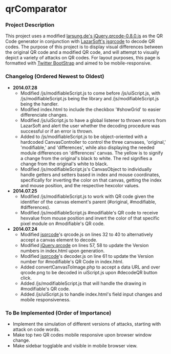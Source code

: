 qrComparator
============

### Project Description
This project uses a modified [larsung.de's jQuery.qrcode-0.8.0.js](http://larsjung.de/qrcode/) as the QR Code generator in conjunction with [LazarSoft's jsqrcode](https://github.com/LazarSoft/jsqrcode) to decode QR codes. The purpose of this project is to display visual differences between the original QR code and a modified QR code, and will attempt to visually depict a variety of attacks on QR codes. For layout purposes, this page is formatted with [Twitter BootStrap](getbootstrap.com/) and aimed to be mobile-responsive.

### Changelog (Ordered Newest to Oldest)
* **2014.07.28**
  * Modified /js/modifiableScript.js to come before /js/uiScript.js, with /js/modifiableScript.js being the library and /js/modifiableScript.js being the handler.
  * Modified index.html to include the checkbox '#showGrid' to easier differenciate changes.
  * Modified /js/uiScript.js to have a global listener to thrown errors from LazarSoft and alert the user whether the decoding procedure was successful or if an error is thrown.
  * Added to /js/modifiableScript.js to be object-oriented with a hardcoded CanvasController to control the three canvases, 'original,' 'modifiable,' and 'differences', while also displaying the needed module differences on 'differences' canvas. The yellow is to signify a change from the original's black to white. The red signifies a change from the original's white to black.
  * Modified /js/modifiableScript.js's CanvasObject to individually handle getters and setters based in index and mouse coordinates, specifically for inverting the color on that canvas, getting the index and mouse position, and the respective hexcolor values.
* **2014.07.25**
  * Modified /js/modifiableScript.js to work with QR code given the identifier of the canvas element's parent (#original, #modifiable, #differences).
  * Modified /js/modifiableScript.js #modifiable's QR code to receive hexvalue from mouse position and invert the color of that specific pixel module on #modifiable's QR code.
* **2014.07.24**
  * Modified [jsqrcode](https://github.com/LazarSoft/jsqrcode)'s qrcode.js on lines 32 to 40 to alternatively accept a canvas element to decode.
  * Modified [jQuery.qrcode](http://larsjung.de/qrcode/) on lines 57, 58 to update the Version numbers in index.html upon generation.
  * Modified [jsqrcode](https://github.com/LazarSoft/jsqrcode)'s decoder.js on line 61 to update the Version number for #modifiable's QR Code in index.html.
  * Added convertCanvasToImage.php to accept a data URL and over qrcode.png to be decoded in uiScript.js upon #decodeQR button click.
  * Added /js/modifiableScript.js that will handle the drawing in #modifiable's QR code.
  * Added /js/uiScript.js to handle index.html's field input changes and mobile responsiveness.

### To Be Implemented (Order of Importance)
* Implement the simulation of different versions of attacks, starting with attack on code words.
* Make top two QR codes mobile responsive upon browser window change.
* Make sidebar togglable and visible in mobile browser view.